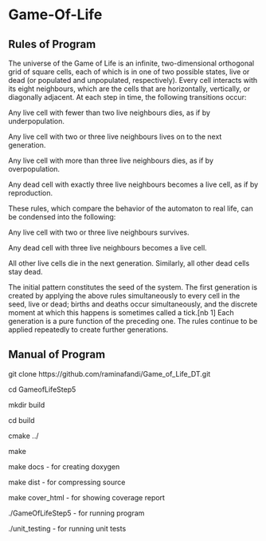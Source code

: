 <h1>Game-Of-Life
<h2>Rules of Program</h2>
The universe of the Game of Life is an infinite, two-dimensional orthogonal grid of square cells, each of which is in one of two possible states, live or dead (or populated and unpopulated, respectively). Every cell interacts with its eight neighbours, which are the cells that are horizontally, vertically, or diagonally adjacent. At each step in time, the following transitions occur:

  <p>Any live cell with fewer than two live neighbours dies, as if by underpopulation.</p>
  <p>Any live cell with two or three live neighbours lives on to the next generation.</p>
  <p>Any live cell with more than three live neighbours dies, as if by overpopulation.</p>
  <p>Any dead cell with exactly three live neighbours becomes a live cell, as if by reproduction.</p>
<p>These rules, which compare the behavior of the automaton to real life, can be condensed into the following:</p>

  <p>Any live cell with two or three live neighbours survives.</p>
  <p>Any dead cell with three live neighbours becomes a live cell.</p>
  <p>All other live cells die in the next generation. Similarly, all other dead cells stay dead.</p>
<p>The initial pattern constitutes the seed of the system. The first generation is created by applying the above rules simultaneously to every cell in the seed, live or dead; births and deaths occur simultaneously, and the discrete moment at which this happens is sometimes called a tick.[nb 1] Each generation is a pure function of the preceding one. The rules continue to be applied repeatedly to create further generations.</p>
  <h2>Manual of Program</h2>
  <p>git clone https://github.com/raminafandi/Game_of_Life_DT.git
  <p>cd GameofLifeStep5</p>
  <p>mkdir build</p>
  <p>cd build</p>
  <p>cmake ../</p>
  <p>make</p>
  <p>make docs - for creating doxygen</p>
  <p>make dist - for compressing source</p>
  <p>make cover_html - for showing coverage report</p>
  <p>./GameOfLifeStep5 - for running program</p>
  <p>./unit_testing - for running unit tests</p>


